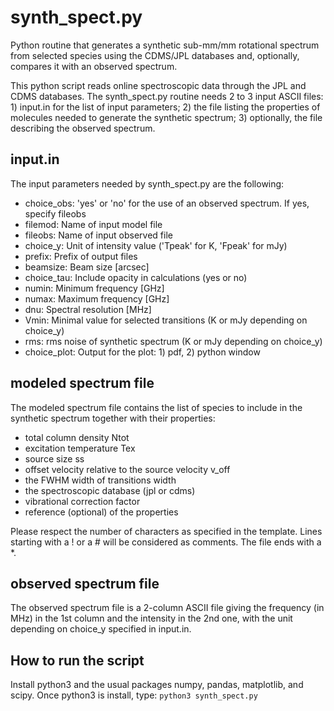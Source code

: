 # synth_spect.py

Python routine that generates a synthetic sub-mm/mm rotational spectrum from selected species using the CDMS/JPL databases and, optionally, compares it with an observed spectrum.

This python script reads online spectroscopic data through the JPL and CDMS databases. The synth_spect.py routine needs 2 to 3 input ASCII files: 1) input.in for the list of input parameters; 2) the file listing the properties of molecules needed to generate the synthetic spectrum; 3) optionally, the file describing the observed spectrum. 

## input.in

The input parameters needed by synth_spect.py are the following:

- choice_obs: 'yes' or 'no' for the use of an observed spectrum. If yes, specify fileobs
- filemod: Name of input model file 
- fileobs: Name of input observed file 
- choice_y: Unit of intensity value ('Tpeak' for K, 'Fpeak' for mJy)
- prefix: Prefix of output files
- beamsize: Beam size [arcsec]
- choice_tau: Include opacity in calculations (yes or no)
- numin: Minimum frequency [GHz]
- numax: Maximum frequency [GHz]
- dnu: Spectral resolution [MHz]
- Vmin: Minimal value for selected transitions (K or mJy depending on choice_y)
- rms: rms noise of synthetic spectrum (K or mJy depending on choice_y)
- choice_plot: Output for the plot: 1) pdf, 2) python window


## modeled spectrum file

The modeled spectrum file contains the list of species to include in the synthetic spectrum together with their properties: 

- total column density Ntot
- excitation temperature Tex
- source size ss
- offset velocity relative to the source velocity v_off
- the FWHM width of transitions width
- the spectroscopic database (jpl or cdms)
- vibrational correction factor
- reference (optional) of the properties 

Please respect the number of characters as specified in the template. Lines starting with a ! or a # will be considered as comments. The file ends with a *.


## observed spectrum file

The observed spectrum file is a 2-column ASCII file giving the frequency (in MHz) in the 1st column and the intensity in the 2nd one, with the unit depending on choice_y specified in input.in.


## How to run the script

Install python3 and the usual packages numpy, pandas, matplotlib, and scipy. Once python3 is install, type: `python3 synth_spect.py`